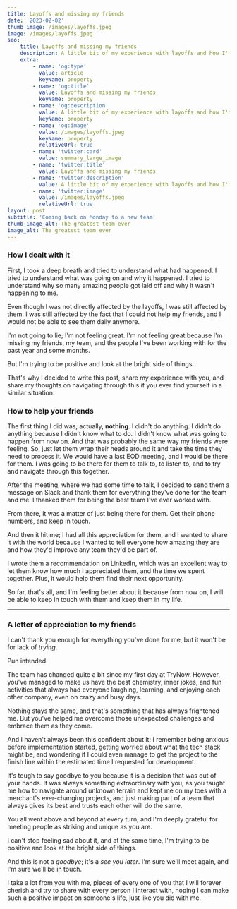 ```yaml
---
title: Layoffs and missing my friends
date: '2023-02-02'
thumb_image: /images/layoffs.jpeg
image: /images/layoffs.jpeg
seo:
    title: Layoffs and missing my friends
    description: A little bit of my experience with layoffs and how I'm dealing with it
    extra:
        - name: 'og:type'
          value: article
          keyName: property
        - name: 'og:title'
          value: Layoffs and missing my friends
          keyName: property
        - name: 'og:description'
          value: A little bit of my experience with layoffs and how I'm dealing with it
          keyName: property
        - name: 'og:image'
          value: /images/layoffs.jpeg
          keyName: property
          relativeUrl: true
        - name: 'twitter:card'
          value: summary_large_image
        - name: 'twitter:title'
          value: Layoffs and missing my friends
        - name: 'twitter:description'
          value: A little bit of my experience with layoffs and how I'm dealing with it
        - name: 'twitter:image'
          value: /images/layoffs.jpeg
          relativeUrl: true
layout: post
subtitle: 'Coming back on Monday to a new team'
thumb_image_alt: The greatest team ever
image_alt: The greatest team ever
---
```


### How I dealt with it

First, I took a deep breath and tried to understand what had happened. I tried to understand what was going on and why it happened. I tried to understand why so many amazing people got laid off and why it wasn't happening to me.

Even though I was not directly affected by the layoffs, I was still affected by them. I was still affected by the fact that I could not help my friends, and I would not be able to see them daily anymore.

I'm not going to lie; I'm not feeling great. I'm not feeling great because I'm missing my friends, my team, and the people I've been working with for the past year and some months.

But I'm trying to be positive and look at the bright side of things.

That's why I decided to write this post, share my experience with you, and share my thoughts on navigating through this if you ever find yourself in a similar situation.

### How to help your friends

The first thing I did was, actually, **nothing**. I didn't do anything. I didn't do anything because I didn't know what to do. I didn't know what was going to happen from now on. And that was probably the same way my friends were feeling. So, just let them wrap their heads around it and take the time they need to process it.
We would have a last EOD meeting, and I would be there for them. I was going to be there for them to talk to, to listen to, and to try and navigate through this together.

After the meeting, where we had some time to talk, I decided to send them a message on Slack and thank them for everything they've done for the team and me. I thanked them for being the best team I've ever worked with.

From there, it was a matter of just being there for them. Get their phone numbers, and keep in touch.

And then it hit me; I had all this appreciation for them, and I wanted to share it with the world because I wanted to tell everyone how amazing they are and how they'd improve any team they'd be part of.

I wrote them a recommendation on LinkedIn, which was an excellent way to let them know how much I appreciated them, and the time we spent together. Plus, it would help them find their next opportunity.

So far, that's all, and I'm feeling better about it because from now on, I will be able to keep in touch with them and keep them in my life.

---

### A letter of appreciation to my friends

I can't thank you enough for everything you've done for me, but it won't be for lack of _trying_.

Pun intended.

The team has changed quite a bit since my first day at TryNow. However, you've managed to make us have the best chemistry, inner jokes, and fun activities that always had everyone laughing, learning, and enjoying each other company, even on crazy and busy days.

Nothing stays the same, and that's something that has always frightened me. But you've helped me overcome those unexpected challenges and embrace them as they come.

And I haven't always been this confident about it; I remember being anxious before implementation started, getting worried about what the tech stack might be, and wondering if I could even manage to get the project to the finish line within the estimated time I requested for development.

It's tough to say goodbye to you because it is a decision that was out of your hands.
It was always something extraordinary with you, as you taught me how to navigate around unknown terrain and kept me on my toes with a merchant's ever-changing projects, and just making part of a team that always gives its best and trusts each other will do the same.

You all went above and beyond at every turn, and I'm deeply grateful for meeting people as striking and unique as you are.

I can't stop feeling sad about it, and at the same time, I'm trying to be positive and look at the bright side of things.

And this is not a _goodbye_; it's a _see you later_. I'm sure we'll meet again, and I'm sure we'll be in touch.

I take a lot from you with me, pieces of every one of you that I will forever cherish and try to share with every person I interact with, hoping I can make such a positive impact on someone's life, just like you did with me.
